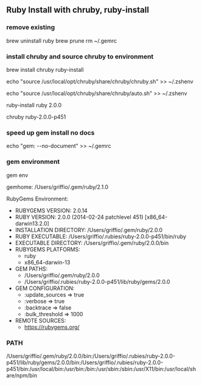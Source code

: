 ## Ruby Install with chruby, ruby-install

### remove existing
brew uninstall ruby
brew prune
rm ~/.gemrc

### install chruby and source chruby to environment 
brew install chruby ruby-install

echo "source /usr/local/opt/chruby/share/chruby/chruby.sh" >> ~/.zshenv

echo "source /usr/local/opt/chruby/share/chruby/auto.sh" >> ~/.zshenv

ruby-install ruby 2.0.0

chruby ruby-2.0.0-p451

### speed up gem install no docs
echo "gem: --no-document" >> ~/.gemrc

### gem environment
gem env

gemhome: /Users/griffio/.gem/ruby/2.1.0

RubyGems Environment:
  - RUBYGEMS VERSION: 2.0.14
  - RUBY VERSION: 2.0.0 (2014-02-24 patchlevel 451) [x86_64-darwin13.2.0]
  - INSTALLATION DIRECTORY: /Users/griffio/.gem/ruby/2.0.0
  - RUBY EXECUTABLE: /Users/griffio/.rubies/ruby-2.0.0-p451/bin/ruby
  - EXECUTABLE DIRECTORY: /Users/griffio/.gem/ruby/2.0.0/bin
  - RUBYGEMS PLATFORMS:
    - ruby
    - x86_64-darwin-13
  - GEM PATHS:
     - /Users/griffio/.gem/ruby/2.0.0
     - /Users/griffio/.rubies/ruby-2.0.0-p451/lib/ruby/gems/2.0.0
  - GEM CONFIGURATION:
     - :update_sources => true
     - :verbose => true
     - :backtrace => false
     - :bulk_threshold => 1000
  - REMOTE SOURCES:
     - https://rubygems.org/

### PATH
/Users/griffio/.gem/ruby/2.0.0/bin:/Users/griffio/.rubies/ruby-2.0.0-p451/lib/ruby/gems/2.0.0/bin:/Users/griffio/.rubies/ruby-2.0.0-p451/bin:/usr/local/bin:/usr/bin:/bin:/usr/sbin:/sbin:/usr/X11/bin:/usr/local/share/npm/bin
